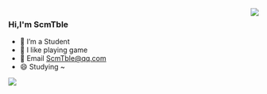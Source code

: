 <a href="https://github.com/anuraghazra/github-readme-stats">
  <img align="right" src="https://github-readme-stats.vercel.app/api/top-langs/?username=ScmTble"/>
</a>

### Hi,I'm ScmTble
- 🔭 I’m a Student
- 🌱 I like playing game
- 💬 Email ScmTble@qq.com
- 😄 Studying ~


<a href="https://github.com/anuraghazra/github-readme-stats">
  <img align="center" src="https://github-readme-stats.vercel.app/api?username=ScmTble&show_icons=true"/>
</a>
